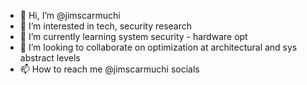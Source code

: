 - 👋 Hi, I’m @jimscarmuchi
- 👀 I’m interested in tech, security research
- 🌱 I’m currently learning system security - hardware opt
- 💞️ I’m looking to collaborate on optimization at architectural and sys abstract levels
- 📫 How to reach me @jimscarmuchi socials


